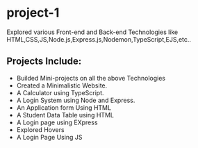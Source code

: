 # project-1
Explored various Front-end and Back-end Technologies like HTML,CSS,JS,Node.js,Express.js,Nodemon,TypeScript,EJS,etc..

## Projects Include:

+ Builded Mini-projects on all the above Technologies
+ Created a Minimalistic Website.
+ A Calculator using TypeScript.
+ A Login System using Node and Express.
+ An Application form Using HTML
+ A Student Data Table using HTML
+ A Login page using EXpress
+ Explored Hovers
+ A Login Page Using JS

